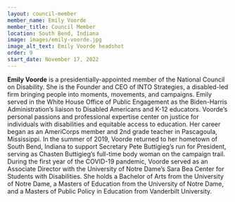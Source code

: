 ```yaml
---
layout: council-member
member_name: Emily Voorde
member_title: Council Member
location: South Bend, Indiana
image: images/emily-voorde.jpg
image_alt_text: Emily Voorde headshot
order: 9
start_date: November 17, 2022
---
```

**Emily Voorde** is a presidentially-appointed member of the National Council on Disability. She is the Founder and CEO of INTO Strategies, a disabled-led firm bringing people into moments, movements, and campaigns. Emily served in the White House Office of Public Engagement as the Biden-Harris Administration’s liaison to Disabled Americans and K-12 educators. Voorde’s personal passions and professional expertise center on justice for individuals with disabilities and equitable access to education. Her career began as an AmeriCorps member and 2nd grade teacher in Pascagoula, Mississippi. In the summer of 2019, Voorde returned to her hometown of South Bend, Indiana to support Secretary Pete Buttigieg’s run for President, serving as Chasten Buttigieg’s full-time body woman on the campaign trail. During the first year of the COVID-19 pandemic, Voorde served as an Associate Director with the University of Notre Dame’s Sara Bea Center for Students with Disabilities. She holds a Bachelor of Arts from the University of Notre Dame, a Masters of Education from the University of Notre Dame, and a Masters of Public Policy in Education from Vanderbilt University.